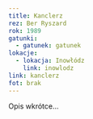 ```yaml
---
title: Kanclerz
rez: Ber Ryszard
rok: 1989
gatunki: 
  - gatunek: gatunek
lokacje:
  - lokacja: Inowłódz
    link: inowlodz
link: kanclerz
fot: brak
---
```

Opis wkrótce…